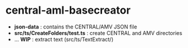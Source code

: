 # **central-aml-basecreator**

* **json-data** : contains the CENTRAL/AMV JSON file
* **src/ts/CreateFolders/test.ts** : create CENTRAL and AMV directories
* ... **WIP** : extract text (src/ts/TextExtract/)
